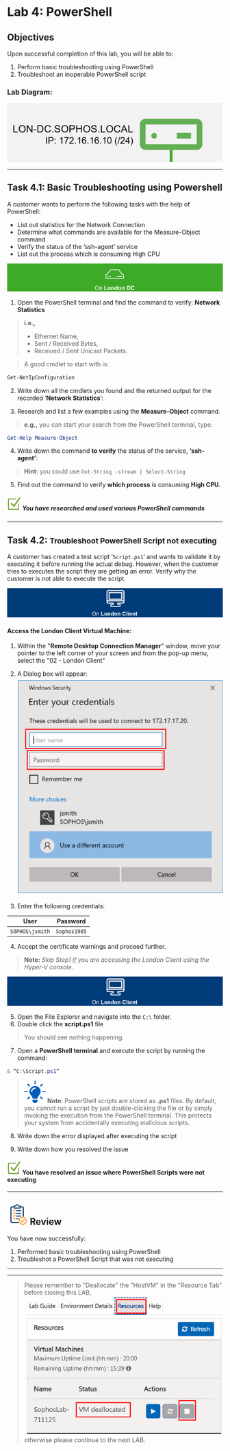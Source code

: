 # **Lab 4: PowerShell**

## Objectives
Upon successful completion of this lab, you will be able to: 
1.	Perform basic troubleshooting using PowerShell 
2.	Troubleshoot an inoperable PowerShell script 



### Lab Diagram:
![London DC](JPG/London%20DC%202.png)

***

## **Task 4.1:** Basic Troubleshooting using Powershell

A customer wants to perform the following tasks with the help of PowerShell: 
 
*	List out statistics for the Network Connection 
*	Determine what commands are available for the Measure-Object command 
*	Verify the status of the ‘ssh-agent’ service  
*	List out the process which is consuming High CPU 

  
![](JPG/London%20DC%204.png)  

1. Open the PowerShell terminal and find the command to verify: **Network Statistics**   
> **i.e.,** 
> * Ethernet Name, 
> * Sent / Received Bytes, 
> * Received / Sent Unicast Packets.

> A good cmdlet to start with is:
```powershell
Get-NetIpConfiguration
```

2. Write down all the cmdlets you found and the returned output for the recorded ‘**Network Statistics**’:

3. Research and list a few examples using the **Measure-Object** command.  
> **e.g.,** you can start your search from the PowerShell terminal, type:
```powershell
Get-Help Measure-Object
```
 
4. Write down the command **to verify** the status of the service, **‘ssh-agent’**:

> **Hint:** you could use `Out-String -stream | Select-String`   

5. Find out the command to verify **which process** is consuming **High CPU**.
 

##### ![check](JPG/pngegg%20(1).png)  You have researched and used various PowerShell commands

***

## **Task 4.2:** <small>Troubleshoot PowerShell Script not executing </small> 
A customer has created a test script ‘`Script.ps1`’ and wants to validate it by executing it before running the actual debug. However, when the customer tries to executes the script they are getting an error. Verify why the customer is not able to execute the script. 

![](JPG/London%20Client.png)
#### Access the **London Client Virtual** Machine:

1. Within the "**Remote Desktop Connection Manager**" window, move your pointer to the left corner of your screen and from the pop-up menu, select the "02 - London Client"
2. A Dialog box will appear:
![](JPG/Dialog%20Login%20Box.png)

3. Enter the following credentials: 

|  User     |   Password    |
|-------|----------|
|  `SOPHOS\jsmith` | `Sophos1985` |

4. Accept the certificate warnings and proceed further.
> **Note:** *Skip Step1 if you are accessing the London Client using the Hyper-V console.*

![](JPG/London%20Client.png)
 
5. Open the File Explorer and navigate into the `C:\` folder.
6. Double click the **script.ps1** file
> You should see nothing happening.

7. Open a **PowerShell terminal** and execute the script by running the command:  

```powershell
& “C:\Script.ps1”
```
 
 
 >![](JPG/output-onlinepngtools.png) **Note**: PowerShell scripts are stored as **.ps1** files. By default, you cannot run a script by just double-clicking the file or by simply invoking the execution from the PowerShell terminal. This protects your system from accidentally executing malicious scripts. 
 
8. Write down the error displayed after executing the script
 
 
9. Write down how you resolved the issue 

#### ![check](JPG/pngegg%20(1).png)  You have resolved an issue where PowerShell Scripts were not executing 

***

## ![review](JPG/Review%2048.png) Review  ##

You have now successfully: 
1.	Performed basic troubleshooting using PowerShell 
2.	Troubleshot a PowerShell Script that was not executing 

***
***

> Please remember to "Deallocate" the "HostVM" in the "Resource Tab" before closing this LAB, 
![](JPG/Deallocate%20the%20VM.png)
otherwise please continue to the next LAB.



